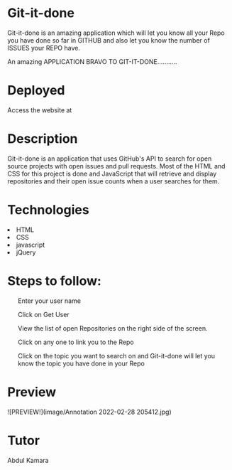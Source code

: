 # Git-it-done
Git-it-done is an amazing application which will let you know all your Repo you have done so far in GITHUB and also let you know the number of ISSUES your REPO have.

An amazing APPLICATION
     BRAVO TO GIT-IT-DONE...........

# Deployed
Access the website at

# Description
Git-it-done is an application that uses GitHub's API to search for open source projects with open issues and pull requests. Most of the HTML and CSS for this project is done and JavaScript that will retrieve and display repositories and their open issue counts when a user searches for them.


# Technologies
<li>HTML</LI>
<li>CSS</LI>
<li>javascript</LI>
<li>jQuery</LI>

# Steps to follow:
<ol>Enter your user name</ol>
<ol>Click on Get User</ol>
<ol>View the list of open Repositories on the right side of the screen.</ol>
<ol>Click on any one to link you to the Repo</ol>
<ol>Click on the topic you want to search on and Git-it-done will let you know the topic you have done in your Repo</ol>

# Preview
![PREVIEW!](image/Annotation 2022-02-28 205412.jpg)


# Tutor
Abdul Kamara